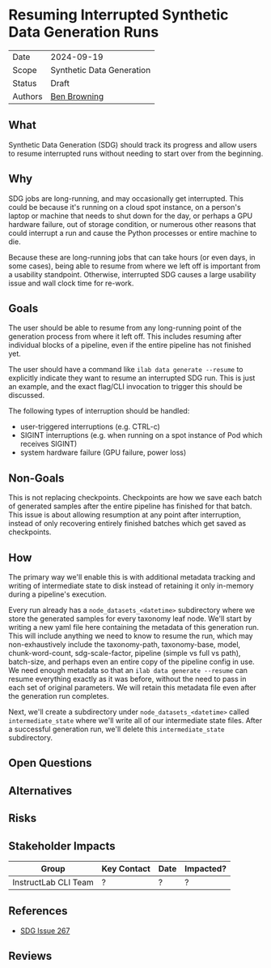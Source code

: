 # Resuming Interrupted Synthetic Data Generation Runs

|                |            |
| -------------- | ---------- |
| Date           | 2024-09-19 |
| Scope          | Synthetic Data Generation |
| Status         | Draft |
| Authors        | [Ben Browning](@bbrowning) |

## What

Synthetic Data Generation (SDG) should track its progress and allow
users to resume interrupted runs without needing to start over from
the beginning.

## Why

SDG jobs are long-running, and may occasionally get interrupted. This
could be because it's running on a cloud spot instance, on a person's
laptop or machine that needs to shut down for the day, or perhaps a
GPU hardware failure, out of storage condition, or numerous other
reasons that could interrupt a run and cause the Python processes or
entire machine to die.

Because these are long-running jobs that can take hours (or even days,
in some cases), being able to resume from where we left off is
important from a usability standpoint. Otherwise, interrupted SDG
causes a large usability issue and wall clock time for re-work.

## Goals

The user should be able to resume from any long-running point of the
generation process from where it left off. This includes resuming
after individual blocks of a pipeline, even if the entire pipeline has
not finished yet.

The user should have a command like `ilab data generate --resume` to
explicitly indicate they want to resume an interrupted SDG run. This
is just an example, and the exact flag/CLI invocation to trigger this
should be discussed.

The following types of interruption should be handled:

* user-triggered interruptions (e.g. CTRL-c)
* SIGINT interruptions (e.g. when running on a spot instance of Pod
  which receives SIGINT)
* system hardware failure (GPU failure, power loss)

## Non-Goals

This is not replacing checkpoints. Checkpoints are how we save each
batch of generated samples after the entire pipeline has finished for
that batch. This issue is about allowing resumption at any point after
interruption, instead of only recovering entirely finished batches
which get saved as checkpoints.

## How

The primary way we'll enable this is with additional metadata tracking
and writing of intermediate state to disk instead of retaining it only
in-memory during a pipeline's execution.

Every run already has a `node_datasets_<datetime>` subdirectory where
we store the generated samples for every taxonomy leaf node. We'll
start by writing a new yaml file here containing the metadata of this
generation run. This will include anything we need to know to resume
the run, which may non-exhaustively include the taxonomy-path,
taxonomy-base, model, chunk-word-count, sdg-scale-factor, pipeline
(simple vs full vs path), batch-size, and perhaps even an entire copy
of the pipeline config in use. We need enough metadata so that an
`ilab data generate --resume` can resume everything exactly as it was
before, without the need to pass in each set of original
parameters. We will retain this metadata file even after the
generation run completes.

Next, we'll create a subdirectory under `node_datasets_<datetime>`
called `intermediate_state` where we'll write all of our intermediate
state files. After a successful generation run, we'll delete this
`intermediate_state` subdirectory.

## Open Questions

## Alternatives

## Risks

## Stakeholder Impacts

| Group                         | Key Contact      | Date       | Impacted? |
| ----------------------------- | ---------------  | ---------- | --------- |
| InstructLab CLI Team          |       ?          | ?          | ?         |

## References

* [SDG Issue 267](https://github.com/instructlab/sdg/issues/267)

## Reviews
